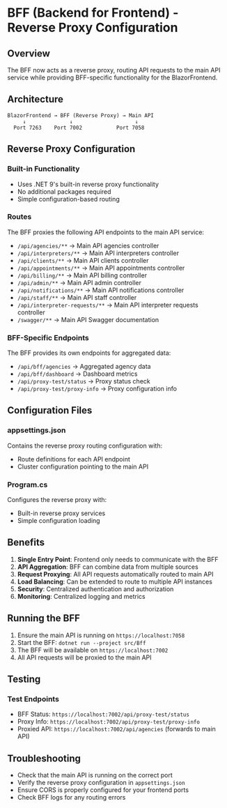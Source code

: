 # BFF (Backend for Frontend) - Reverse Proxy Configuration

## Overview
The BFF now acts as a reverse proxy, routing API requests to the main API service while providing BFF-specific functionality for the BlazorFrontend.

## Architecture
```
BlazorFrontend → BFF (Reverse Proxy) → Main API
     ↓              ↓                    ↓
  Port 7263    Port 7002           Port 7058
```

## Reverse Proxy Configuration

### Built-in Functionality
- Uses .NET 9's built-in reverse proxy functionality
- No additional packages required
- Simple configuration-based routing

### Routes
The BFF proxies the following API endpoints to the main API service:

- `/api/agencies/**` → Main API agencies controller
- `/api/interpreters/**` → Main API interpreters controller  
- `/api/clients/**` → Main API clients controller
- `/api/appointments/**` → Main API appointments controller
- `/api/billing/**` → Main API billing controller
- `/api/admin/**` → Main API admin controller
- `/api/notifications/**` → Main API notifications controller
- `/api/staff/**` → Main API staff controller
- `/api/interpreter-requests/**` → Main API interpreter requests controller
- `/swagger/**` → Main API Swagger documentation

### BFF-Specific Endpoints
The BFF provides its own endpoints for aggregated data:

- `/api/bff/agencies` → Aggregated agency data
- `/api/bff/dashboard` → Dashboard metrics
- `/api/proxy-test/status` → Proxy status check
- `/api/proxy-test/proxy-info` → Proxy configuration info

## Configuration Files

### appsettings.json
Contains the reverse proxy routing configuration with:
- Route definitions for each API endpoint
- Cluster configuration pointing to the main API

### Program.cs
Configures the reverse proxy with:
- Built-in reverse proxy services
- Simple configuration loading

## Benefits

1. **Single Entry Point**: Frontend only needs to communicate with the BFF
2. **API Aggregation**: BFF can combine data from multiple sources
3. **Request Proxying**: All API requests automatically routed to main API
4. **Load Balancing**: Can be extended to route to multiple API instances
5. **Security**: Centralized authentication and authorization
6. **Monitoring**: Centralized logging and metrics

## Running the BFF

1. Ensure the main API is running on `https://localhost:7058`
2. Start the BFF: `dotnet run --project src/Bff`
3. The BFF will be available on `https://localhost:7002`
4. All API requests will be proxied to the main API

## Testing

### Test Endpoints
- BFF Status: `https://localhost:7002/api/proxy-test/status`
- Proxy Info: `https://localhost:7002/api/proxy-test/proxy-info`
- Proxied API: `https://localhost:7002/api/agencies` (forwards to main API)

## Troubleshooting

- Check that the main API is running on the correct port
- Verify the reverse proxy configuration in `appsettings.json`
- Ensure CORS is properly configured for your frontend ports
- Check BFF logs for any routing errors
